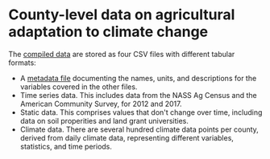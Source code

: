 # County-level data on agricultural adaptation to climate change

The [compiled data](/data/output) are stored as four CSV files with different tabular formats:
- A [metadata file](/data/output/variables.csv) documenting the names, units, and descriptions for the variables covered in the other files.
- Time series data. This includes data from the NASS Ag Census and the American Community Survey, for 2012 and 2017.
- Static data. This comprises values that don't change over time, including data on soil properities and land grant universities.
- Climate data. There are several hundred climate data points per county, derived from daily climate data, representing different variables, statistics, and time periods.
